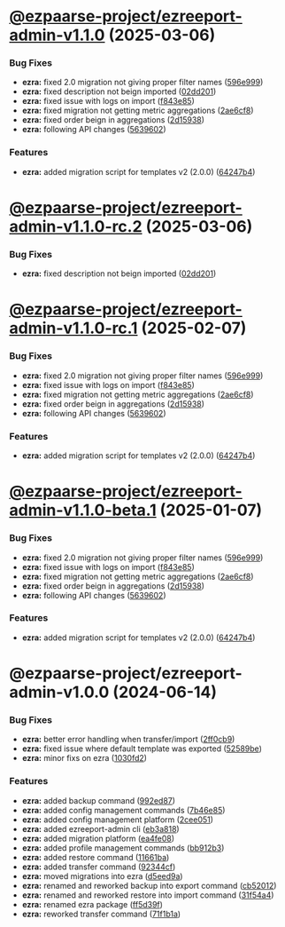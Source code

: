 # [@ezpaarse-project/ezreeport-admin-v1.1.0](https://github.com/ezpaarse-project/ezreeport/compare/@ezpaarse-project/ezreeport-admin@1.0.0...@ezpaarse-project/ezreeport-admin@1.1.0) (2025-03-06)


### Bug Fixes

* **ezra:** fixed 2.0 migration not giving proper filter names ([596e999](https://github.com/ezpaarse-project/ezreeport/commit/596e9997b065df17abd2e42fe4a932e680d8271c))
* **ezra:** fixed description not beign imported ([02dd201](https://github.com/ezpaarse-project/ezreeport/commit/02dd2013595e5f87e0d1d269e9c7895ca4307858))
* **ezra:** fixed issue with logs on import ([f843e85](https://github.com/ezpaarse-project/ezreeport/commit/f843e8545f8c02575236a4bd1ea35e01ce9fd667))
* **ezra:** fixed migration not getting metric aggregations ([2ae6cf8](https://github.com/ezpaarse-project/ezreeport/commit/2ae6cf898affc64048d224681f9fd50b2dcf8197))
* **ezra:** fixed order beign in aggregations ([2d15938](https://github.com/ezpaarse-project/ezreeport/commit/2d15938fdd3d1c9e2ba654491daa3113f5076a8c))
* **ezra:** following API changes ([5639602](https://github.com/ezpaarse-project/ezreeport/commit/5639602defef36305ca292d1822d9e7b4c7a3bc9))


### Features

* **ezra:** added migration script for templates v2 (2.0.0) ([64247b4](https://github.com/ezpaarse-project/ezreeport/commit/64247b46c4f11ccac9ff5b586847f2457c8c0d6f))

# [@ezpaarse-project/ezreeport-admin-v1.1.0-rc.2](https://github.com/ezpaarse-project/ezreeport/compare/@ezpaarse-project/ezreeport-admin@1.1.0-rc.1...@ezpaarse-project/ezreeport-admin@1.1.0-rc.2) (2025-03-06)


### Bug Fixes

* **ezra:** fixed description not beign imported ([02dd201](https://github.com/ezpaarse-project/ezreeport/commit/02dd2013595e5f87e0d1d269e9c7895ca4307858))

# [@ezpaarse-project/ezreeport-admin-v1.1.0-rc.1](https://github.com/ezpaarse-project/ezreeport/compare/@ezpaarse-project/ezreeport-admin@1.0.0...@ezpaarse-project/ezreeport-admin@1.1.0-rc.1) (2025-02-07)


### Bug Fixes

* **ezra:** fixed 2.0 migration not giving proper filter names ([596e999](https://github.com/ezpaarse-project/ezreeport/commit/596e9997b065df17abd2e42fe4a932e680d8271c))
* **ezra:** fixed issue with logs on import ([f843e85](https://github.com/ezpaarse-project/ezreeport/commit/f843e8545f8c02575236a4bd1ea35e01ce9fd667))
* **ezra:** fixed migration not getting metric aggregations ([2ae6cf8](https://github.com/ezpaarse-project/ezreeport/commit/2ae6cf898affc64048d224681f9fd50b2dcf8197))
* **ezra:** fixed order beign in aggregations ([2d15938](https://github.com/ezpaarse-project/ezreeport/commit/2d15938fdd3d1c9e2ba654491daa3113f5076a8c))
* **ezra:** following API changes ([5639602](https://github.com/ezpaarse-project/ezreeport/commit/5639602defef36305ca292d1822d9e7b4c7a3bc9))


### Features

* **ezra:** added migration script for templates v2 (2.0.0) ([64247b4](https://github.com/ezpaarse-project/ezreeport/commit/64247b46c4f11ccac9ff5b586847f2457c8c0d6f))

# [@ezpaarse-project/ezreeport-admin-v1.1.0-beta.1](https://github.com/ezpaarse-project/ezreeport/compare/@ezpaarse-project/ezreeport-admin@1.0.0...@ezpaarse-project/ezreeport-admin@1.1.0-beta.1) (2025-01-07)


### Bug Fixes

* **ezra:** fixed 2.0 migration not giving proper filter names ([596e999](https://github.com/ezpaarse-project/ezreeport/commit/596e9997b065df17abd2e42fe4a932e680d8271c))
* **ezra:** fixed issue with logs on import ([f843e85](https://github.com/ezpaarse-project/ezreeport/commit/f843e8545f8c02575236a4bd1ea35e01ce9fd667))
* **ezra:** fixed migration not getting metric aggregations ([2ae6cf8](https://github.com/ezpaarse-project/ezreeport/commit/2ae6cf898affc64048d224681f9fd50b2dcf8197))
* **ezra:** fixed order beign in aggregations ([2d15938](https://github.com/ezpaarse-project/ezreeport/commit/2d15938fdd3d1c9e2ba654491daa3113f5076a8c))
* **ezra:** following API changes ([5639602](https://github.com/ezpaarse-project/ezreeport/commit/5639602defef36305ca292d1822d9e7b4c7a3bc9))


### Features

* **ezra:** added migration script for templates v2 (2.0.0) ([64247b4](https://github.com/ezpaarse-project/ezreeport/commit/64247b46c4f11ccac9ff5b586847f2457c8c0d6f))

# @ezpaarse-project/ezreeport-admin-v1.0.0 (2024-06-14)


### Bug Fixes

* **ezra:** better error handling when transfer/import ([2ff0cb9](https://github.com/ezpaarse-project/ezreeport/commit/2ff0cb9f5cc7cb0df3cc859d92df7fcf3e0c9c47))
* **ezra:** fixed issue where default template was exported ([52589be](https://github.com/ezpaarse-project/ezreeport/commit/52589beb086caea80fa96337de5beeeaed42d589))
* **ezra:** minor fixs on ezra ([1030fd2](https://github.com/ezpaarse-project/ezreeport/commit/1030fd2b35f7b39b4aa003252fd181d5b47cb4c7))


### Features

* **ezra:** added backup command ([992ed87](https://github.com/ezpaarse-project/ezreeport/commit/992ed87abf1436f484cb323ddebee947b6f15022))
* **ezra:** added config management commands ([7b46e85](https://github.com/ezpaarse-project/ezreeport/commit/7b46e85e9751de636bcf54e33f4886f31a55c45f))
* **ezra:** added config management platform ([2cee051](https://github.com/ezpaarse-project/ezreeport/commit/2cee0511f748d6f16484e0015b58404911ff67e0))
* **ezra:** added ezreeport-admin cli ([eb3a818](https://github.com/ezpaarse-project/ezreeport/commit/eb3a818479c0739600b00a831d50f38957a381bc))
* **ezra:** added migration platform ([ea4fe08](https://github.com/ezpaarse-project/ezreeport/commit/ea4fe0809300f7f99f386648a6659ecceeb89b47))
* **ezra:** added profile management commands ([bb912b3](https://github.com/ezpaarse-project/ezreeport/commit/bb912b3da5ed7b465eb8c79050afa5f16ac05520))
* **ezra:** added restore command ([11661ba](https://github.com/ezpaarse-project/ezreeport/commit/11661ba3e6435641110393947797c42c86d5c4a8))
* **ezra:** added transfer command ([92344cf](https://github.com/ezpaarse-project/ezreeport/commit/92344cf21b06e0fec7cdc969daa90ea2e3ba82b5))
* **ezra:** moved migrations into ezra ([d5eed9a](https://github.com/ezpaarse-project/ezreeport/commit/d5eed9a3dc999d0f6403f353d119804f51672817))
* **ezra:** renamed and reworked backup into export command ([cb52012](https://github.com/ezpaarse-project/ezreeport/commit/cb52012b2d9296e5b6c27f3d7051da3d546afba9))
* **ezra:** renamed and reworked restore into import command ([31f54a4](https://github.com/ezpaarse-project/ezreeport/commit/31f54a457188385458b1fe42a9e2e981fa77a195))
* **ezra:** renamed ezra package ([ff5d39f](https://github.com/ezpaarse-project/ezreeport/commit/ff5d39f7259e09a65b398c54a80d8907b859a6fe))
* **ezra:** reworked transfer command ([71f1b1a](https://github.com/ezpaarse-project/ezreeport/commit/71f1b1a678038ccda73023c534446a28e9ebba4f))
